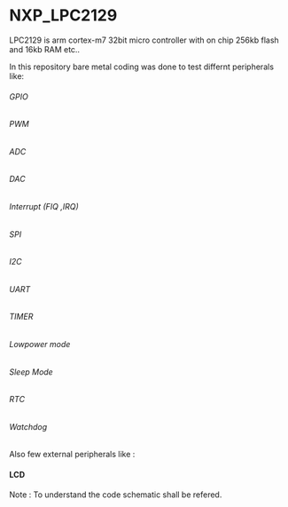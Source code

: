# NXP_LPC2129
LPC2129 is arm cortex-m7 32bit micro controller with on chip 256kb flash and 16kb RAM etc..

In this repository bare metal coding was done to test differnt peripherals like:

###### GPIO
###### PWM
###### ADC
###### DAC
###### Interrupt (FIQ ,IRQ)
###### SPI
###### I2C
###### UART
###### TIMER
###### Lowpower mode
###### Sleep Mode
###### RTC
###### Watchdog

Also few external peripherals like :

#### LCD


Note : To understand the code schematic shall be refered.
